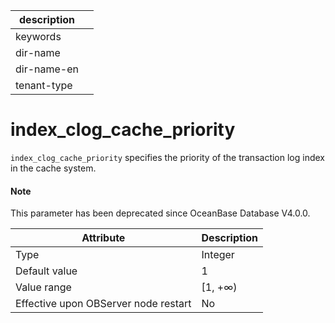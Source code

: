 | description ||
|---|---|
| keywords ||
| dir-name ||
| dir-name-en ||
| tenant-type ||

index_clog_cache_priority
==============================================

`index_clog_cache_priority` specifies the priority of the transaction log index in the cache system.

<main id="notice" type='explain'>
  <h4>Note</h4>
  <p>This parameter has been deprecated since OceanBase Database V4.0.0. </p>
</main>

| **Attribute** | **Description** |
|------------------|----------|
| Type | Integer |
| Default value | 1 |
| Value range | \[1, +∞) |
| Effective upon OBServer node restart | No |



